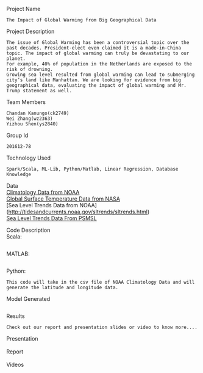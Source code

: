 Project Name
~~~~
The Impact of Global Warming from Big Geographical Data
~~~~
Project Description
~~~~
The issue of Global Warming has been a controversial topic over the past decades. President-elect even claimed it is a made-in-China topic. The impact of global warming can truly be devastating to our planet. 
For example, 40% of population in the Netherlands are exposed to the risk of drowning. 
Growing sea level resulted from global warming can lead to submerging city’s land like Manhattan. We are looking for evidence from big geographical data, evaluating the impact of global warming and Mr. Trump statement as well.
~~~~
Team Members
~~~~
Chandan Kanungo(ck2749)
Wei Zhang(wz2363)
Yizhou Shen(ys2840)
~~~~

Group Id
~~~~
201612-78
~~~~

Technology Used
~~~~
Spark/Scala, ML-Lib, Python/Matlab, Linear Regression, Database Knowledge
~~~~

Data<br />
[Climatology Data from NOAA](https://www.nodc.noaa.gov/access/index.html)<br />
[Global Surface Temperature Data from NASA](http://data.giss.nasa.gov/gistemp/)<br />
[Sea Level Trends Data from NOAA] (http://tidesandcurrents.noaa.gov/sltrends/sltrends.html)<br />
[Sea Level Trends Data From PSMSL](http://www.psmsl.org/data/obtaining/)<br />

Code Description<br />
Scala:
~~~~

~~~~
MATLAB:
~~~~

~~~~
Python:
~~~~
This code will take in the csv file of NOAA Climatology Data and will generate the latitude and longitude data.
~~~~

Model Generated
~~~~

~~~~

Results
~~~~
Check out our report and presentation slides or video to know more....
~~~~

Presentation<br />
			<br />
Report<br />
			<br />
Videos<br />
			<br />


